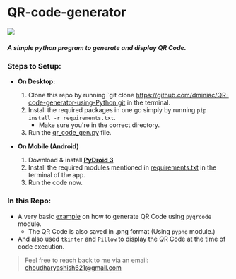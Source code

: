 # QR-code-generator
![](https://img.shields.io/github/languages/top/Prince2347X/qr-code-generator)

##### A simple python program to generate and display QR Code.


### Steps to Setup:
 - **On Desktop:**
   1. Clone this repo by running `git clone https://github.com/dminiac/QR-code-generator-using-Python.git in the terminal.
   2. Install the required packages in one go simply by running `pip install -r requirements.txt`.
      - Make sure you're in the correct directory.
   3. Run the [qr_code_gen.py](/qr_code_gen.py) file.
  
 - **On Mobile (Android)**
   1. Download & install [**__PyDroid 3__**](https://play.google.com/store/apps/details?id=ru.iiec.pydroid3&hl=en_IN&gl=US)
   2. Install the required modules mentioned in [requirements.txt](/requirements.txt) in the terminal of the app.
   3. Run the code now.

### In this Repo:
  - A very basic [example](/qr_code_gen.py) on how to generate QR Code using `pyqrcode` module.
    - The QR Code is also saved in .png format (Using `pypng` module.)
  - And also used `tkinter` and `Pillow` to display the QR Code at the time of code execution.
  
> Feel free to reach back to me via an email: choudharyashish621@gmail.com
